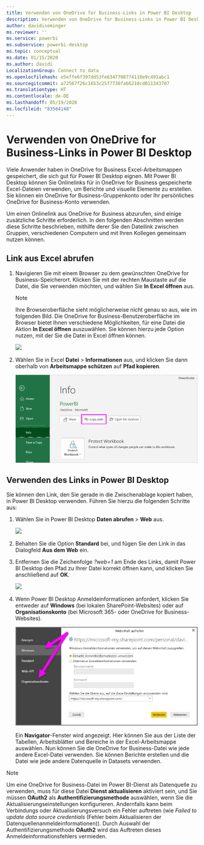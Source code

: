 ```yaml
---
title: Verwenden von OneDrive for Business-Links in Power BI Desktop
description: Verwenden von OneDrive for Business-Links in Power BI Desktop
author: davidiseminger
ms.reviewer: ''
ms.service: powerbi
ms.subservice: powerbi-desktop
ms.topic: conceptual
ms.date: 01/15/2020
ms.author: davidi
LocalizationGroup: Connect to data
ms.openlocfilehash: e5effe6f397dd53fe6347708774118e9c491abc1
ms.sourcegitcommit: a72567f26c1653c25f7730fab6210cd011343707
ms.translationtype: HT
ms.contentlocale: de-DE
ms.lasthandoff: 05/19/2020
ms.locfileid: "83564148"
---
```

# <a name="use-onedrive-for-business-links-in-power-bi-desktop"></a>Verwenden von OneDrive for Business-Links in Power BI Desktop
Viele Anwender haben in OneDrive for Business Excel-Arbeitsmappen gespeichert, die sich gut für Power BI Desktop eignen. Mit Power BI Desktop können Sie Onlinelinks für in OneDrive for Business gespeicherte Excel-Dateien verwenden, um Berichte und visuelle Elemente zu erstellen. Sie können ein OneDrive for Business-Gruppenkonto oder Ihr persönliches OneDrive for Business-Konto verwenden.

Um einen Onlinelink aus OneDrive for Business abzurufen, sind einige zusätzliche Schritte erforderlich. In den folgenden Abschnitten werden diese Schritte beschrieben, mithilfe derer Sie den Dateilink zwischen Gruppen, verschiedenen Computern und mit Ihren Kollegen gemeinsam nutzen können.

## <a name="get-a-link-from-excel"></a>Link aus Excel abrufen
1. Navigieren Sie mit einem Browser zu dem gewünschten OneDrive for Business-Speicherort. Klicken Sie mit der rechten Maustaste auf die Datei, die Sie verwenden möchten, und wählen Sie **In Excel öffnen** aus.
   
   > [!NOTE]
   > Ihre Browseroberfläche sieht möglicherweise nicht genau so aus, wie im folgenden Bild. Die OneDrive for Business-Benutzeroberfläche im Browser bietet Ihnen verschiedene Möglichkeiten, für eine Datei die Aktion **In Excel öffnen** auszuwählen. Sie können hierzu jede Option nutzen, mit der Sie die Datei in Excel öffnen können.
   > 
   > 
   
   ![](media/desktop-use-onedrive-business-links/odb-links_02.png)
2. Wählen Sie in Excel **Datei** > **Informationen** aus, und klicken Sie dann oberhalb von **Arbeitsmappe schützen** auf **Pfad kopieren**.
   
   ![](media/desktop-use-onedrive-business-links/onedrive-copy-path.png)

## <a name="use-the-link-in-power-bi-desktop"></a>Verwenden des Links in Power BI Desktop
Sie können den Link, den Sie gerade in die Zwischenablage kopiert haben, in Power BI Desktop verwenden. Führen Sie hierzu die folgenden Schritte aus:

1. Wählen Sie in Power BI Desktop **Daten abrufen** > **Web** aus.
   
   ![](media/desktop-use-onedrive-business-links/power-bi-web-link-onedrive.png)
2. Behalten Sie die Option **Standard** bei, und fügen Sie den Link in das Dialogfeld **Aus dem Web** ein.
3. Entfernen Sie die Zeichenfolge *?web=1* am Ende des Links, damit Power BI Desktop den Pfad zu Ihrer Datei korrekt öffnen kann, und klicken Sie anschließend auf **OK**.
   
    ![](media/desktop-use-onedrive-business-links/power-bi-web-link-confirmation.png) 
4. Wenn Power BI Desktop Anmeldeinformationen anfordert, klicken Sie entweder auf **Windows** (bei lokalen SharePoint-Websites) oder auf **Organisationskonto** (bei Microsoft 365- oder OneDrive for Business-Websites).
   
   ![](media/desktop-use-onedrive-business-links/odb-links_06.png)

   Ein **Navigator**-Fenster wird angezeigt. Hier können Sie aus der Liste der Tabellen, Arbeitsblätter und Bereiche in der Excel-Arbeitsmappe auswählen. Nun können Sie die OneDrive for Business-Datei wie jede andere Excel-Datei verwenden. Sie können Berichte erstellen und die Datei wie jede andere Datenquelle in Datasets verwenden.

> [!NOTE]
> Um eine OneDrive for Business-Datei im Power BI-Dienst als Datenquelle zu verwenden, muss für diese Datei **Dienst aktualisieren** aktiviert sein, und Sie müssen **OAuth2** als **Authentifizierungsmethode** auswählen, wenn Sie die Aktualisierungseinstellungen konfigurieren. Andernfalls kann beim Verbindungs oder Aktualisierungsversuch ein Fehler auftreten (wie *Failed to update data source credentials* (Fehler beim Aktualisieren der Datenquellenanmeldeinformationen)). Durch Auswahl der Authentifizierungsmethode **OAuth2** wird das Auftreten dieses Anmeldeinformationsfehlers vermieden.
> 
> 


